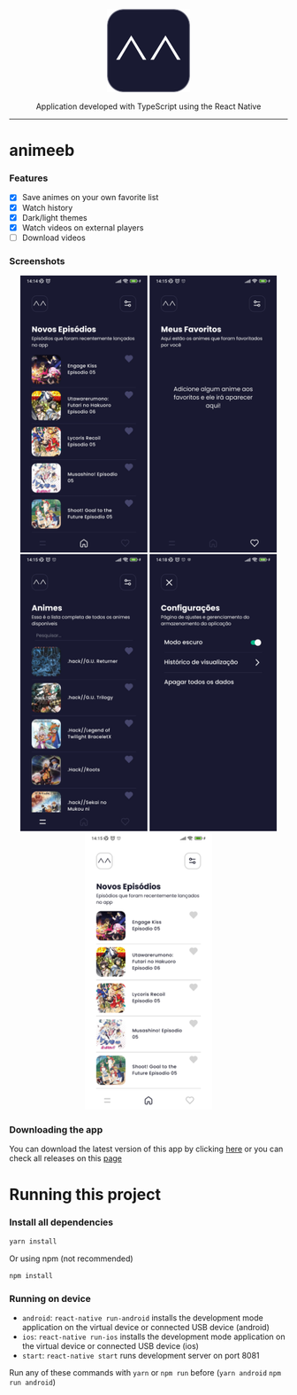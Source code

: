 <div align="center">
  <img src=".github/assets/icon play store.png" width=150 />
</div>
<p align="center">
    Application developed with TypeScript using the React Native
</p>

---

# animeeb


### Features

- [x] Save animes on your own favorite list
- [x] Watch history
- [x] Dark/light themes
- [x] Watch videos on external players
- [ ] Download videos

### Screenshots

<div align="center">
  <img src="./.github/assets/screenshots/01.jpg" height=500 />
  <img src="./.github/assets/screenshots/02.jpg" height=500 />
  <img src="./.github/assets/screenshots/03.jpg" height=500 />
  <img src="./.github/assets/screenshots/04.jpg" height=500 />
  <img src="./.github/assets/screenshots/05.jpg" height=500 />
</div>

### Downloading the app

You can download the latest version of this app by clicking [here](https://github.com/leduard/animeeb/releases/latest/download/animeeb.apk) or you can check all releases on this [page](https://github.com/leduard/animeeb/releases)

# Running this project

### Install all dependencies

```bash
yarn install
```
Or using npm (not recommended)
```bash
npm install
```

### Running on device

- `android`: `react-native run-android` installs the development mode application on the virtual device or connected USB device (android)
- `ios`: `react-native run-ios` installs the development mode application on the virtual device or connected USB device (ios)
- `start`: `react-native start` runs development server on port 8081

Run any of these commands with `yarn` or `npm run` before (`yarn android` `npm run android`)
